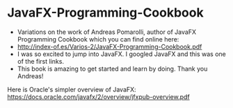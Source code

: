 # JavaFX-Programming-Cookbook

 * Variations on the work of Andreas Pomarolli, author of JavaFX Programming Cookbook which you can find online here:
 * http://index-of.es/Varios-2/JavaFX-Programming-Cookbook.pdf
 * I was so excited to jump into JavaFX. I googled JavaFX and this was one of the first links. 
 * This book is amazing to get started and learn by doing. Thank you Andreas!

Here is Oracle's simpler overview of JavaFX: https://docs.oracle.com/javafx/2/overview/jfxpub-overview.pdf
